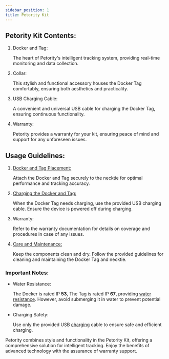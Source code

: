 ```yaml
---
sidebar_position: 1
title: Petority Kit
---
```


## Petority Kit Contents:

1. Docker and Tag: 

	The heart of Petority's intelligent tracking system, providing real-time monitoring and data collection.

2. Collar:

	This stylish and functional accessory houses the Docker Tag comfortably, ensuring both aesthetics and practicality.

3. USB Charging Cable: 

	A convenient and universal USB cable for charging the Docker Tag, ensuring continuous functionality.

4. Warranty: 

	Petority provides a warranty for your kit, ensuring peace of mind and support for any unforeseen issues.

## Usage Guidelines:

1. [Docker and Tag Placement:](/docs/devices/general-information/attaching)

	Attach the Docker and Tag securely to the necktie for optimal performance and tracking accuracy.

2. [Charging the Docker and Tag:](/docs/devices/battery-charging/battery-charging) 

	When the Docker Tag needs charging, use the provided USB charging cable. Ensure the device is powered off during charging.

3. Warranty: 
	
	Refer to the warranty documentation for details on coverage and procedures in case of any issues.

4. [Care and Maintenance:](/docs/devices/general-information/cleaning)

	Keep the components clean and dry. Follow the provided guidelines for cleaning and maintaining the Docker Tag and necktie.

### Important Notes:

+ Water Resistance:

	The Docker is rated IP **53**, The Tag is rated IP **67**, providing [water resistance](/docs/devices/general-information/waterproof-dustproof). However, avoid submerging it in water to prevent potential damage.

+ Charging Safety: 

	Use only the provided USB [charging](/docs/devices/battery-charging/battery-charging) cable to ensure safe and efficient charging.

Petority combines style and functionality in the Petority Kit, offering a comprehensive solution for intelligent tracking. Enjoy the benefits of advanced technology with the assurance of warranty support. 